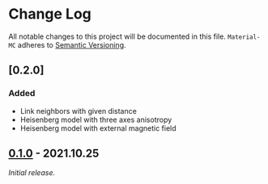 # Change Log

All notable changes to this project will be documented in this file.
`Material-MC` adheres to [Semantic Versioning](https://semver.org/).

## [0.2.0]

### Added
- Link neighbors with given distance
- Heisenberg model with three axes anisotropy
- Heisenberg model with external magnetic field

## [0.1.0] - 2021.10.25

_Initial release._

[Unreleased]: https://github.com/yaozhenghangma/Material-MC/blob/main/CHANGELOG.md
[0.1.0]: https://github.com/yaozhenghangma/Material-MC/releases/tag/0.1.0
